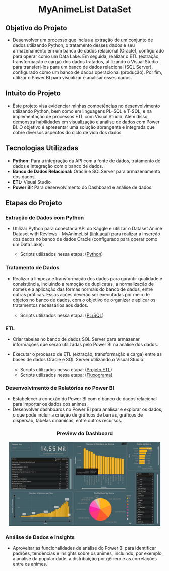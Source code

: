<h1 align="center"> MyAnimeList DataSet </h1>


## Objetivo do Projeto

- Desenvolver um processo que inclua a extração de um conjunto de dados utilizando Python, o tratamento desses dados e seu armazenamento em um banco de dados relacional (Oracle), configurado para operar como um Data Lake. Em seguida, realizar o ETL (extração, transformação e carga) dos dados tratados, utilizando o Visual Studio para transferi-los para um banco de dados relacional (SQL Server), configurado como um banco de dados operacional (produção). Por fim, utilizar o Power BI para visualizar e analisar esses dados.

## Intuito do Projeto

- Este projeto visa evidenciar minhas competências no desenvolvimento utilizando Python, bem como em linguagens PL-SQL e T-SQL, e na implementação de processos ETL com Visual Studio. Além disso, demonstra habilidades em visualização e análise de dados com Power BI. O objetivo é apresentar uma solução abrangente e integrada que cobre diversos aspectos do ciclo de vida dos dados.

## Tecnologias Utilizadas

- **Python:** Para a integração da API com a fonte de dados, tratamento de dados e integração com o banco de dados.
- **Banco de Dados Relacional:** Oracle e SQLServer para armazenamento dos dados.
- **ETL:** Visual Studio
- **Power BI:** Para desenvolvimento do Dashboard e análise de dados.

## Etapas do Projeto

### Extração de Dados com Python

- Utilizar Python para conectar a API do Kaggle e utilizar o Dataset Anime Dataset with Reviews - MyAnimeList ([link aqui](./https://www.kaggle.com/datasets/marlesson/myanimelist-dataset-animes-profiles-reviews)) para realizar a inserção dos dados no banco de dados Oracle (configurado para operar como um Data Lake).

  * Scripts utilizados nessa etapa: ([Python](./Scripts_Python))

### Tratamento de Dados

- Realizar a limpeza e transformação dos dados para garantir qualidade e consistência, incluindo a remoção de duplicatas, a normalização de nomes e a aplicação das formas normais do banco de dados, entre outras práticas. Essas ações deverão ser executadas por meio de objetos no banco de dados, com o objetivo de organizar e aplicar os tratamentos necessários aos dados.

   * Scripts utilizados nessa etapa: ([PL/SQL](./Scripts_PLSQL))

### ETL
 
- Criar tabelas no banco de dados SQL Server para armazenar informações que serão utilizadas pelo Power BI na análise dos dados.
- Executar o processo de ETL (extração, transformação e carga) entre as bases de dados Oracle e SQL Server utilizando o Visual Studio.

   * Scripts utilizados nessa etapa: ([Projeto ETL](./ETL_SSIS/Animes))
   * Scripts utilizados nessa etapa: ([Fluxograma](./ETL_SSIS/Fluxograma_ETL))
 
### Desenvolvimento de Relatórios no Power BI

- Estabelecer a conexão do Power BI com o banco de dados relacional para importar os dados dos animes.
- Desenvolver dashboards no Power BI para analisar e explorar os dados, o que pode incluir a criação de gráficos de barras, gráficos de dispersão, tabelas dinâmicas, entre outros recursos.


<div align="center">
<h3> Preview do Dashboard </h3>
  <a href="https://app.powerbi.com/view?r=eyJrIjoiZTkxODczMWQtNGJmZS00MDU0LTllZDktMzRiNzNkYTFkMjM1IiwidCI6IjcwNjBlYjFhLWZkY2MtNGVhOS05MTk4LWQ5N2FhNDkyZmJjMiJ9" target="_blank">
    <img src="./Powerbi/imagem_capa.png" alt="Assista a apresentação" width="480" />
  </a>
</div>
 
### Análise de Dados e Insights

- Aproveitar as funcionalidades de análise do Power BI para identificar padrões, tendências e insights sobre os animes, incluindo, por exemplo, a análise da popularidade, a distribuição por gênero e as correlações entre os animes.



